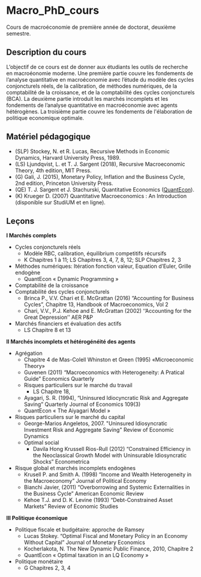 # Macro_PhD_cours
Cours de macroéconomie de première année de doctorat, deuxième semestre.

Description du cours
--------------------
L’objectif de ce cours est de donner aux étudiants les outils de recherche en macroéonomie moderne. Une première partie couvre les fondements de l’analyse quantitative en macroéconomie avec l’étude du modèle des cycles conjoncturels réels, de la calibration, de méthodes numériques, de la comptabilité de la croissance, et de la comptabilité des cycles conjoncturels (BCA). La deuxième partie introduit les marchés incomplets et les fondements de l’analyse quantitative en macroéconomie avec agents hétérogènes. La troisième partie couvre les fondements de l'élaboration de politique economique optimale.

Matériel pédagogique
--------------------
  - (SLP) Stockey, N. et R. Lucas, Recursive Methods in Economic Dynamics, Harvard University Press, 1989. 
  - (LS) Ljundqvist, L. et T. J. Sargent (2018), Recursive Macroeconomic Theory, 4th edition, MIT Press. 
  - (G) Gali, J. (2015), Monetary Policy, Inflation and the Business Cycle, 2nd edition, Princeton University Press. 
  - (QE) T. J. Sargent et J. Stachurski, Quantitative Economics ([QuantEcon](https://python.quantecon.org)). 
  - (K) Krueger D. (2007) Quantitative Macroeconomics : An Introduction (disponible sur StudiUM et en ligne).

Leçons
------
**I Marchés complets**
  - Cycles conjoncturels réels
    - Modèle RBC, calibration, équilibrium competitifs récursifs
    - K Chapitres 1 à 11; LS Chapitres 3, 4, 7, 8, 12; SLP Chapitres 2, 3
  -	Méthodes numériques: Itération fonction valeur, Equation d’Euler, Grille endogène
    - QuantEcon « Dynamic Programming »
  - Comptabilité de la croissance
  - Comptabilité des cycles conjoncturels
	  -	Brinca P., V.V. Chari et E. McGrattan (2016) “Accounting for Business Cycles”, Chapitre 13, Handbook of Macroeconomics, Vol 2
	  -	Chari, V.V., P.J. Kehoe and E. McGrattan (2002) ‘‘Accounting for the Great Depression’’ AER P&P
  - Marchés financiers et évaluation des actifs
	  - LS Chapitre 8 et 13
  
**II Marchés incomplets et hétérogénéité des agents**
  - Agrégation
    - Chapitre 4 de Mas-Colell Whinston et Green (1995) «Microeconomic Theory»
    - Guvenen (2011) “Macroeconomics with Heterogeneity: A Pratical Guide” Economics Quarterly
	- Risques particuliers sur le marché du travail
	  - LS Chapitre 18, 
    - Ayagari, S. R. (1994), “Uninsured Idiocyncratic Risk and Aggregate Saving” Quarterly Journal of Economics 109(3) 
    - QuantEcon « The Aiyagari Model »
  - Risques particuliers sur le marché du capital
    - George-Marios Angeletos, 2007. "Uninsured Idiosyncratic Investment Risk and Aggregate Saving" Review of Economic Dynamics
	- Optimal social
	  - Davila Hong Krussell Rios-Rull (2012) “Constrained Efficiency in the Neoclassical Growth Model with Uninsurable Idiosyncratic Shocks” Econometrica
  -	Risque global et marchés incomplets endogènes
    -	Krusell P. and Smith A. (1998) “Income and Wealth Heterogeneity in the Macroeconomy” Journal of Political Economy 
    -	Bianchi Javier, (2011) “Overborrowing and Systemic Externalities in the Business Cycle” American Economic Review
    -	Kehoe T.J. and D. K. Levine (1993) “Debt-Constrained Asset Markets” Review of Economic Studies

**III Politique économique**
  - Politique fiscale et budgétaire: approche de Ramsey
    - Lucas Stokey. “Optimal Fiscal and Monetary Policy in an Economy Without Capital” Journal of Monetary Economics
    - Kocherlakota, N. The New Dynamic Public Finance, 2010, Chapitre 2
    - QuantEcon « Optimal taxation in an LQ Economy » 
  - Politique monétaire
	  - G Chapitres 2, 3, 4
